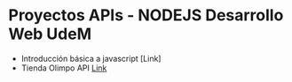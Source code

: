 # Proyectos APIs - NODEJS Desarrollo Web UdeM

- Introducción básica a javascript [Link]
- Tienda Olimpo API [Link](https://github.com/saurmo/desarrollo-web-backend/tree/2021-1-tienda-olimpo-api)
